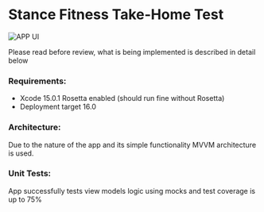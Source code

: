 # Stance Fitness Take-Home Test

![APP UI]([http://url/to/img.png](https://github.com/vamsiac/Stance/blob/main/Screenshot%202024-02-15%20at%2018.44.09.png))

Please read before review, what is being implemented is described in detail below

### Requirements:
- Xcode 15.0.1 Rosetta enabled (should run fine without Rosetta)
- Deployment target 16.0

### Architecture:
Due to the nature of the app and its simple functionality MVVM architecture is used.

### Unit Tests:
App successfully tests view models logic using mocks and test coverage is up to 75%
